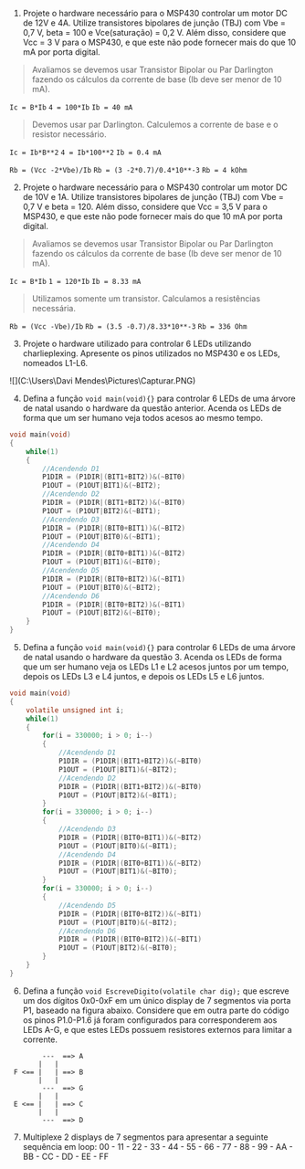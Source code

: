 1. Projete o hardware necessário para o MSP430 controlar um motor DC de 12V e 4A. Utilize transistores bipolares de junção (TBJ) com Vbe = 0,7 V, beta = 100 e Vce(saturação) = 0,2 V. Além disso, considere que Vcc = 3 V para o MSP430, e que este não pode fornecer mais do que 10 mA por porta digital.

> Avaliamos se devemos usar Transistor Bipolar ou Par Darlington fazendo os cálculos da corrente de base (Ib deve ser menor de 10 mA).

`Ic = B*Ib`
`4 = 100*Ib`
`Ib = 40 mA`

> Devemos usar par Darlington. Calculemos a corrente de base e o resistor necessário.

`Ic = Ib*B**2`
`4 = Ib*100**2`
`Ib = 0.4 mA`

`Rb = (Vcc -2*Vbe)/Ib`
`Rb = (3 -2*0.7)/0.4*10**-3`
`Rb = 4 kOhm`

2. Projete o hardware necessário para o MSP430 controlar um motor DC de 10V e 1A. Utilize transistores bipolares de junção (TBJ) com Vbe = 0,7 V e beta = 120. Além disso, considere que Vcc = 3,5 V para o MSP430, e que este não pode fornecer mais do que 10 mA por porta digital.

> Avaliamos se devemos usar Transistor Bipolar ou Par Darlington fazendo os cálculos da corrente de base (Ib deve ser menor de 10 mA).

`Ic = B*Ib`
`1 = 120*Ib`
`Ib = 8.33 mA`

> Utilizamos somente um transistor. Calculamos a resistências necessária.

`Rb = (Vcc -Vbe)/Ib`
`Rb = (3.5 -0.7)/8.33*10**-3`
`Rb = 336 Ohm`

3. Projete o hardware utilizado para controlar 6 LEDs utilizando charlieplexing. Apresente os pinos utilizados no MSP430 e os LEDs, nomeados L1-L6.


![](C:\Users\Davi Mendes\Pictures\Capturar.PNG)


4. Defina a função `void main(void){}` para controlar 6 LEDs de uma árvore de natal usando o hardware da questão anterior. Acenda os LEDs de forma que um ser humano veja todos acesos ao mesmo tempo.

```C
void main(void)
{
    while(1)
    {
		//Acendendo D1
		P1DIR = (P1DIR|(BIT1+BIT2))&(~BIT0)
		P1OUT = (P1OUT|BIT1)&(~BIT2);
        //Acendendo D2
		P1DIR = (P1DIR|(BIT1+BIT2))&(~BIT0)
		P1OUT = (P1OUT|BIT2)&(~BIT1);
        //Acendendo D3
		P1DIR = (P1DIR|(BIT0+BIT1))&(~BIT2)
		P1OUT = (P1OUT|BIT0)&(~BIT1);
        //Acendendo D4
		P1DIR = (P1DIR|(BIT0+BIT1))&(~BIT2)
		P1OUT = (P1OUT|BIT1)&(~BIT0);
        //Acendendo D5
		P1DIR = (P1DIR|(BIT0+BIT2))&(~BIT1)
		P1OUT = (P1OUT|BIT0)&(~BIT2);
        //Acendendo D6
		P1DIR = (P1DIR|(BIT0+BIT2))&(~BIT1)
		P1OUT = (P1OUT|BIT2)&(~BIT0);
	}
}
```

5. Defina a função `void main(void){}` para controlar 6 LEDs de uma árvore de natal usando o hardware da questão 3. Acenda os LEDs de forma que um ser humano veja os LEDs L1 e L2 acesos juntos por um tempo, depois os LEDs L3 e L4 juntos, e depois os LEDs L5 e L6 juntos.

```C
void main(void)
{
    volatile unsigned int i;
    while(1)
    {
		for(i = 330000; i > 0; i--)
		{
            //Acendendo D1
            P1DIR = (P1DIR|(BIT1+BIT2))&(~BIT0)
            P1OUT = (P1OUT|BIT1)&(~BIT2);
            //Acendendo D2
            P1DIR = (P1DIR|(BIT1+BIT2))&(~BIT0)
            P1OUT = (P1OUT|BIT2)&(~BIT1);
        }
        for(i = 330000; i > 0; i--)
		{
            //Acendendo D3
            P1DIR = (P1DIR|(BIT0+BIT1))&(~BIT2)
            P1OUT = (P1OUT|BIT0)&(~BIT1);
            //Acendendo D4
            P1DIR = (P1DIR|(BIT0+BIT1))&(~BIT2)
            P1OUT = (P1OUT|BIT1)&(~BIT0);
        }
        for(i = 330000; i > 0; i--)
		{
            //Acendendo D5
            P1DIR = (P1DIR|(BIT0+BIT2))&(~BIT1)
            P1OUT = (P1OUT|BIT0)&(~BIT2);
            //Acendendo D6
            P1DIR = (P1DIR|(BIT0+BIT2))&(~BIT1)
            P1OUT = (P1OUT|BIT2)&(~BIT0);
		}
	}
}
```

6. Defina a função `void EscreveDigito(volatile char dig);` que escreve um dos dígitos 0x0-0xF em um único display de 7 segmentos via porta P1, baseado na figura abaixo. Considere que em outra parte do código os pinos P1.0-P1.6 já foram configurados para corresponderem aos LEDs A-G, e que estes LEDs possuem resistores externos para limitar a corrente.

```
        ---  ==> A
       |   |
 F <== |   | ==> B
       |   |
        ---  ==> G
       |   |
 E <== |   | ==> C
       |   |
        ---  ==> D
```

7. Multiplexe 2 displays de 7 segmentos para apresentar a seguinte sequência em loop:
	00 - 11 - 22 - 33 - 44 - 55 - 66 - 77 - 88 - 99 - AA - BB - CC - DD - EE - FF







